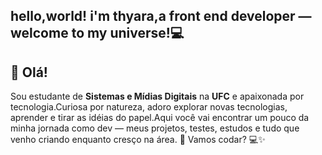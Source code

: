 ## hello,world! i'm thyara,a front end developer — welcome to my universe!💻

## 👋 Olá!

Sou estudante de **Sistemas e Mídias Digitais** na **UFC** e apaixonada por tecnologia.Curiosa por natureza, adoro explorar novas tecnologias, aprender e  tirar as idéias do papel.Aqui você vai encontrar um pouco da minha jornada como dev — meus projetos, testes, estudos e tudo que venho criando enquanto cresço na área. 🚀
Vamos codar? 💻✨
